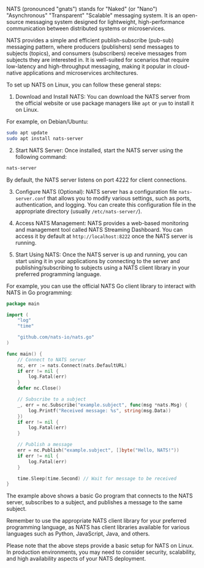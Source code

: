 NATS (pronounced "gnats") stands for "Naked" (or "Nano") "Asynchronous" "Transparent" "Scalable" messaging system. It is an open-source messaging system designed for lightweight, high-performance communication between distributed systems or microservices.

NATS provides a simple and efficient publish-subscribe (pub-sub) messaging pattern, where producers (publishers) send messages to subjects (topics), and consumers (subscribers) receive messages from subjects they are interested in. It is well-suited for scenarios that require low-latency and high-throughput messaging, making it popular in cloud-native applications and microservices architectures.

To set up NATS on Linux, you can follow these general steps:

1. Download and Install NATS:
You can download the NATS server from the official website or use package managers like `apt` or `yum` to install it on Linux.

For example, on Debian/Ubuntu:
```bash
sudo apt update
sudo apt install nats-server
```

2. Start NATS Server:
Once installed, start the NATS server using the following command:

```bash
nats-server
```

By default, the NATS server listens on port 4222 for client connections.

3. Configure NATS (Optional):
NATS server has a configuration file `nats-server.conf` that allows you to modify various settings, such as ports, authentication, and logging. You can create this configuration file in the appropriate directory (usually `/etc/nats-server/`).

4. Access NATS Management:
NATS provides a web-based monitoring and management tool called NATS Streaming Dashboard. You can access it by default at `http://localhost:8222` once the NATS server is running.

5. Start Using NATS:
Once the NATS server is up and running, you can start using it in your applications by connecting to the server and publishing/subscribing to subjects using a NATS client library in your preferred programming language.

For example, you can use the official NATS Go client library to interact with NATS in Go programming:

```go
package main

import (
	"log"
	"time"

	"github.com/nats-io/nats.go"
)

func main() {
	// Connect to NATS server
	nc, err := nats.Connect(nats.DefaultURL)
	if err != nil {
		log.Fatal(err)
	}
	defer nc.Close()

	// Subscribe to a subject
	_, err = nc.Subscribe("example.subject", func(msg *nats.Msg) {
		log.Printf("Received message: %s", string(msg.Data))
	})
	if err != nil {
		log.Fatal(err)
	}

	// Publish a message
	err = nc.Publish("example.subject", []byte("Hello, NATS!"))
	if err != nil {
		log.Fatal(err)
	}

	time.Sleep(time.Second) // Wait for message to be received
}
```

The example above shows a basic Go program that connects to the NATS server, subscribes to a subject, and publishes a message to the same subject.

Remember to use the appropriate NATS client library for your preferred programming language, as NATS has client libraries available for various languages such as Python, JavaScript, Java, and others.

Please note that the above steps provide a basic setup for NATS on Linux. In production environments, you may need to consider security, scalability, and high availability aspects of your NATS deployment.
